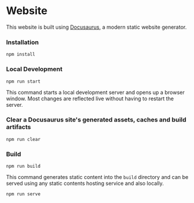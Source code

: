 # Website

This website is built using [Docusaurus](https://docusaurus.io/), a modern static website generator.

### Installation

```
npm install
```

### Local Development

```
npm run start
```

This command starts a local development server and opens up a browser window. Most changes are reflected live without having to restart the server.

### Clear a Docusaurus site's generated assets, caches and build artifacts

```
npm run clear
```

### Build

```
npm run build
```

This command generates static content into the `build` directory and can be served using any static contents hosting service and also locally.

```
npm run serve
```
